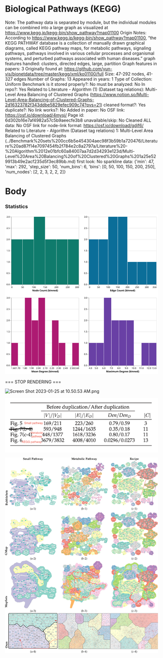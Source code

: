 # Biological Pathways (KEGG)

Note: The pathway data is separated by module, but the individual modules can be combined into a large graph as visualized at https://www.kegg.jp/kegg-bin/show_pathway?map01100
Origin Notes: According to https://www.kegg.jp/kegg-bin/show_pathway?map01100, “the KEGG PATHWAY database is a collection of manually drawn graphical diagrams, called KEGG pathway maps, for metabolic pathways, signaling pathways, pathways involved in various cellular processes and organismal systems, and perturbed pathways associated with human diseases.”
graph features handled: clusters, directed edges, large, partition
Graph features in papers: 3
Originally found at: https://github.com/yun-vis/bionetdata/tree/master/kegg/xml/ko01100/full
Size: 47-292 nodes, 41-327 edges
Number of Graphs: 13
Appeared in years: 1
Type of Collection: Uniform Benchmark
is it stored properly?: No
must be analyzed: No
In repo?: Yes
Related to Literature - Algorithm (1) (Dataset tag relations): Multi-Level Area Balancing of Clustered Graphs (https://www.notion.so/Multi-Level-Area-Balancing-of-Clustered-Graphs-2d16323782f343ddbe5829efec909c74?pvs=21)
cleaned format?: Yes
duplicate?: No
link works?: No
Added in paper: No
OSF link: https://osf.io/download/4mysj/
Page id: 6d302b16e7af4982a57c5b9aeecfe3b8
unavailable/skip: No
Cleaned ALL data: No
OSF link for node-link format: https://osf.io/download/gdjf6/
Related to Literature - Algorithm (Dataset tag relations) 1: Multi-Level Area Balancing of Clustered Graphs (../Benchmark%20sets%200cc6b5e454304aec98f3b59b1a720476/Literature%20ad87f14e7097454fb2f784e2c8a2797a/Literature%20-%20Algorithm%2012e01bfc60a84007aa7d2d34293e123d/Multi-Level%20Area%20Balancing%20of%20Clustered%20Graphs%201a25e529913b49e2acf235d5f3ec89bb.md)
first look: No
sparkline data: {'min': 47, 'max': 292, 'step_size': 50, 'num_bins': 6, 'bins': [0, 50, 100, 150, 200, 250], 'num_nodes': [2, 2, 3, 2, 2, 2]}

# Body

### Statistics

![four_in_one.svg](Biological%20Pathways%20(KEGG)%206d302b16e7af4982a57c5b9aeecfe3b8/four_in_one.svg)

=== STOP RENDERING ===

![Screen Shot 2023-01-25 at 10.50.53 AM.png](Biological%20Pathways%20(KEGG)%206d302b16e7af4982a57c5b9aeecfe3b8/Screen_Shot_2023-01-25_at_10.50.53_AM.png)

![Screen Shot 2023-01-25 at 10.52.55 AM.png](Biological%20Pathways%20(KEGG)%206d302b16e7af4982a57c5b9aeecfe3b8/Screen_Shot_2023-01-25_at_10.52.55_AM.png)

![Untitled](Biological%20Pathways%20(KEGG)%206d302b16e7af4982a57c5b9aeecfe3b8/Untitled.png)